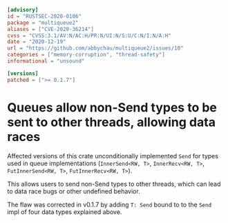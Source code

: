 ```toml
[advisory]
id = "RUSTSEC-2020-0106"
package = "multiqueue2"
aliases = ["CVE-2020-36214"]
cvss = "CVSS:3.1/AV:N/AC:H/PR:N/UI:N/S:U/C:N/I:N/A:H"
date = "2020-12-19"
url = "https://github.com/abbychau/multiqueue2/issues/10"
categories = ["memory-corruption", "thread-safety"]
informational = "unsound"

[versions]
patched = [">= 0.1.7"]
```

# Queues allow non-Send types to be sent to other threads, allowing data races

Affected versions of this crate unconditionally implemented `Send` for types used in queue implementations (`InnerSend<RW, T>`, `InnerRecv<RW, T>`, `FutInnerSend<RW, T>`, `FutInnerRecv<RW, T>`).

This allows users to send non-Send types to other threads, which can lead to data race bugs or other undefined behavior.

The flaw was corrected in v0.1.7 by adding `T: Send` bound to to the `Send` impl of four data types explained above.
